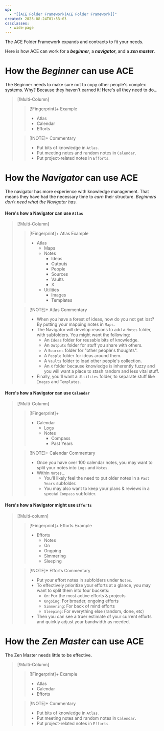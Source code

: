 ```yaml
---
up:
  - "[[ACE Folder Framework|ACE Folder Framework]]"
created: 2023-08-24T01:53:03
cssclasses:
  - wide-page
---
```

The ACE Folder Framework expands and contracts to fit your needs.

Here is how ACE can work for a ***beginner***, a ***navigator***, and a ***zen master***.

# How the ***Beginner*** can use ACE
The Beginner needs to make sure not to copy other people's complex systems. Why? Because they haven't earned it! Here's all they need to do…

> [!Multi-Column]
> 
> > [!Fingerprint]+ Example
> > - Atlas
> > - Calendar
> > - Efforts
> 
> > [!NOTE]+ Commentary
> > - Put bits of knowledge in `Atlas`.
> > - Put meeting notes and random notes in `Calendar`. 
> > - Put project-related notes in `Efforts`. 
> 

# How the ***Navigator*** can use ACE
The navigator has more experience with knowledge management. That means they have had the necessary time to *earn* their structure. *Beginners don't need what the Navigator has.* 

#### Here's how a Navigator can use `Atlas`

> [!Multi-Column]
> 
> > [!Fingerprint]+ Atlas Example
> > - Atlas
> > 	- Maps
> > 	- Notes
> > 		- Ideas
> > 		- Outputs
> > 		- People
> > 		- Sources
> > 		- Vaults
> > 		- X
> > 	- Utilities
> > 		- Images
> > 		- Templates
> 
> > [!NOTE]+ Atlas Commentary
> > - When you have a forest of ideas, how do you not get lost? By putting your mapping notes in `Maps`. 
> > - The Navigator will develop reasons to add a `Notes` folder, with subfolders. You might want the following:
> > 	- An `Ideas` folder for reusable bits of knowledge.
> > 	- An `Outputs` folder for stuff you share with others. 
> > 	- A `Sources` folder for "other people's thoughts".
> > 	- A `People` folder for ideas around them.
> > 	- A `Vaults` folder to load other people's collection. 
> > 	- An `X` folder because knowledge is inherently fuzzy and you will want a place to stash random and less vital stuff. 
> > - Finally, you'll want a `Ultilites` folder, to separate stuff like `Images` and `Templates`.
> 

#### Here's how a Navigator can use `Calendar`

> [!Multi-Column]
> 
> > [!Fingerprint]+
> > - Calendar
> > 	- Logs
> > 	- Notes
> > 		- Compass
> > 		- Past Years
> 
> > [!NOTE]+ Calendar Commentary
> > 
> > - Once you have over 100 calendar notes, you may want to split your notes into `Logs` and `Notes`.
> > - Within `Notes`…
> > 	- You'll likely feel the need to put older notes in a `Past Years` subfolder.
> > 	- You may also want to keep your plans & reviews in a special `Compass` subfolder.
>   

#### Here's how a Navigator might use `Efforts`

> [!Multi-column]
> 
> > [!Fingerprint]+ Efforts Example
> > - Efforts
> > 	- Notes
> > 	- On
> > 	- Ongoing
> > 	- Simmering
> > 	- Sleeping
>
> > [!NOTE]+ Efforts Commentary
> > - Put your effort notes in subfolders under `Notes`. 
> > - To effectively prioritize your efforts at a glance, you may want to split them into four buckets:
> > 	- `On`: For the most active efforts & projects
> > 	- `Ongoing`: For broader, ongoing efforts
> > 	- `Simmering`: For back of mind efforts
> > 	- `Sleeping`: For everything else (random, done, etc)
> > - Then you can see a truer estimate of your current efforts and quickly adjust your bandwidth as needed.
> > 

# How the ***Zen Master*** can use ACE
The Zen Master needs little to be effective.

> [!Multi-Column]
> 
> > [!Fingerprint]+ Example
> > - Atlas
> > - Calendar
> > - Efforts
> 
> > [!NOTE]+ Commentary
> > - Put bits of knowledge in `Atlas`.
> > - Put meeting notes and random notes in `Calendar`. 
> > - Put project-related notes in `Efforts`. 
> 
